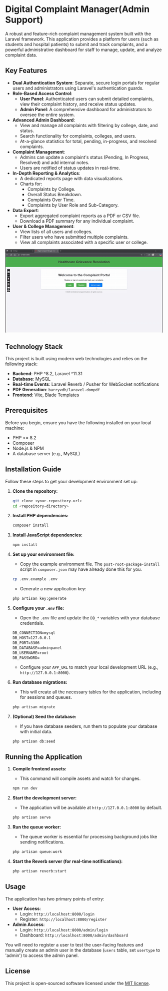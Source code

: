 # Digital Complaint Manager(Admin Support)

A robust and feature-rich complaint management system built with the Laravel framework. This application provides a platform for users (such as students and hospital patients) to submit and track complaints, and a powerful administrative dashboard for staff to manage, update, and analyze complaint data.

## Key Features

* **Dual Authentication System**: Separate, secure login portals for regular users and administrators using Laravel's authentication guards.
* **Role-Based Access Control**:
    * **User Panel**: Authenticated users can submit detailed complaints, view their complaint history, and receive status updates.
    * **Admin Panel**: A comprehensive dashboard for administrators to oversee the entire system.
* **Advanced Admin Dashboard**:
    * View and manage all complaints with filtering by college, date, and status.
    * Search functionality for complaints, colleges, and users.
    * At-a-glance statistics for total, pending, in-progress, and resolved complaints.
* **Complaint Management**:
    * Admins can update a complaint's status (Pending, In Progress, Resolved) and add internal notes.
    * Users are notified of status updates in real-time.
* **In-Depth Reporting & Analytics**:
    * A dedicated reports page with data visualizations.
    * Charts for:
        * Complaints by College.
        * Overall Status Breakdown.
        * Complaints Over Time.
        * Complaints by User Role and Sub-Category.
* **Data Export**:
    * Export aggregated complaint reports as a PDF or CSV file.
    * Download a PDF summary for any individual complaint.
* **User & College Management**:
    * View lists of all users and colleges.
    * Filter users who have submitted multiple complaints.
    * View all complaints associated with a specific user or college.
  
![App Demo](App_demo.gif)
## Technology Stack

This project is built using modern web technologies and relies on the following stack:

* **Backend**: PHP ^8.2, Laravel ^11.31
* **Database**: MySQL
* **Real-time Events**: Laravel Reverb / Pusher for WebSocket notifications
* **PDF Generation**: `barryvdh/laravel-dompdf`
* **Frontend**: Vite, Blade Templates

## Prerequisites

Before you begin, ensure you have the following installed on your local machine:
* PHP >= 8.2
* Composer
* Node.js & NPM
* A database server (e.g., MySQL)

## Installation Guide

Follow these steps to get your development environment set up:

1.  **Clone the repository:**
    ```bash
    git clone <your-repository-url>
    cd <repository-directory>
    ```

2.  **Install PHP dependencies:**
    ```bash
    composer install
    ```

3.  **Install JavaScript dependencies:**
    ```bash
    npm install
    ```

4.  **Set up your environment file:**
    * Copy the example environment file. The `post-root-package-install` script in `composer.json` may have already done this for you.
    ```bash
    cp .env.example .env
    ```
    * Generate a new application key:
    ```bash
    php artisan key:generate
    ```

5.  **Configure your `.env` file:**
    * Open the `.env` file and update the `DB_*` variables with your database credentials.
    ```dotenv
    DB_CONNECTION=mysql
    DB_HOST=127.0.0.1
    DB_PORT=3306
    DB_DATABASE=adminpanel
    DB_USERNAME=root
    DB_PASSWORD=
    ```
    * Configure your `APP_URL` to match your local development URL (e.g., `http://127.0.0.1:8000`).

6.  **Run database migrations:**
    * This will create all the necessary tables for the application, including for sessions and queues.
    ```bash
    php artisan migrate
    ```

7.  **(Optional) Seed the database:**
    * If you have database seeders, run them to populate your database with initial data.
    ```bash
    php artisan db:seed
    ```

## Running the Application

1.  **Compile frontend assets:**
    * This command will compile assets and watch for changes.
    ```bash
    npm run dev
    ```

2.  **Start the development server:**
    * The application will be available at `http://127.0.0.1:8000` by default.
    ```bash
    php artisan serve
    ```

3.  **Run the queue worker:**
    * The queue worker is essential for processing background jobs like sending notifications.
    ```bash
    php artisan queue:work
    ```

4.  **Start the Reverb server (for real-time notifications):**
    ```bash
    php artisan reverb:start
    ```

## Usage

The application has two primary points of entry:

* **User Access**:
    * Login: `http://localhost:8000/login`
    * Register: `http://localhost:8000/register`
* **Admin Access**:
    * Login: `http://localhost:8000/admin/login`
    * Dashboard: `http://localhost:8000/admin/dashboard`

You will need to register a user to test the user-facing features and manually create an admin user in the database (`users` table, set `usertype` to 'admin') to access the admin panel.

## License

This project is open-sourced software licensed under the [MIT license](https://opensource.org/licenses/MIT).
